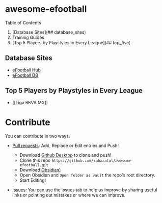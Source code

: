 # awesome-efootball

Table of Contents
1. [Database Sites](## database_sites)
2. Training Guides
3. [Top 5 Players by Playstyles in Every League](## top_five)

## <a name="database_sites"></a> Database Sites
- [eFootball Hub](https://efootballhub.net/)
- [eFootball DB](https://www.efootballdb.com/)

## <a name="top_five"></a> Top 5 Players by Playstyles in Every League
- [[Liga BBVA MX]]

# Contribute
You can contribute in two ways. 
- [Pull requests](https://github.com/rahaaatul/awesome-efootball/pulls): Add, Replace or Edit entries and Push!
	- Download [Github Desktop](https://desktop.github.com/) to clone and push!
	- Clone this repo `https://github.com/rahaaatul/awesome-efootball.git`
	- Download [Obsidian)](https://obsidian.md/download)
	- Open Obsidian and `Open folder as vault` the repo's root directory.
	- Start Editing!
	
- [Issues](https://github.com/rahaaatul/awesome-efootball/issues): You can use the issues tab to help us improve by sharing useful links or pointing out mistakes or where we can improve.

